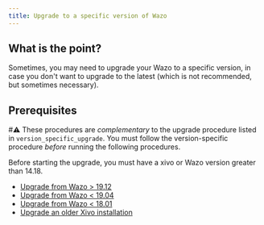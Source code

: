 ```yaml
---
title: Upgrade to a specific version of Wazo
---
```


## What is the point?

Sometimes, you may need to upgrade your Wazo to a specific version, in
case you don\'t want to upgrade to the latest (which is not recommended,
but sometimes necessary).

## Prerequisites

#:warning: These procedures are *complementary* to the upgrade procedure listed in
`version_specific_upgrade`. You must
follow the version-specific procedure *before* running the following
procedures.

Before starting the upgrade, you must have a xivo or Wazo version
greater than 14.18.

- [Upgrade from Wazo > 19.12](/uc-doc/upgrade/upgrade_specific_version/archives-from-wazo-buster)
- [Upgrade from Wazo < 19.04](/uc-doc/upgrade/upgrade_specific_version/archives-from-wazo-stretch)
- [Upgrade from Wazo < 18.01](/uc-doc/upgrade/upgrade_specific_version/archives-from-wazo-jessie)
- [Upgrade an older Xivo installation](/uc-doc/upgrade/upgrade_specific_version/archives-from-xivo)
